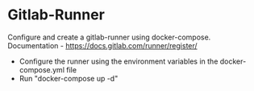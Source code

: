 # Gitlab-Runner

Configure and create a gitlab-runner using docker-compose.  
Documentation - https://docs.gitlab.com/runner/register/

- Configure the runner using the environment variables in the docker-compose.yml file
- Run "docker-compose up -d"
